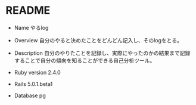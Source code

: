 # README

* Name やるlog

* Overview 自分のやると決めたことをどんどん記入し、そのlogをとる。

* Description 自分のやりたことを記録し、実際にやったのかの結果まで記録することで自分の傾向を知ることができる自己分析ツール。

* Ruby version 2.4.0

* Rails 5.0.1.beta1


* Database pg